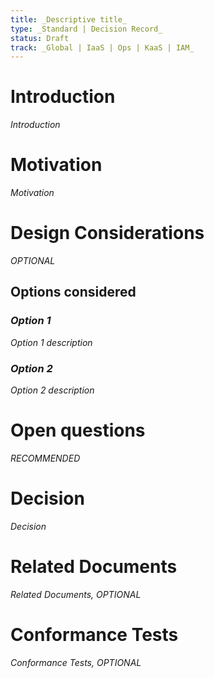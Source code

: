 ```yaml
---
title: _Descriptive title_
type: _Standard | Decision Record_
status: Draft
track: _Global | IaaS | Ops | KaaS | IAM_
---
```


<!---
This is a template striving to provide a starting point for
creating a standard or decision record adhering to scs-0001.
Replace at least all text which is _italic_.
See https://github.com/SovereignCloudStack/standards/blob/main/Standards/scs-0001-v1-sovereign-cloud-standards.md
--->

# Introduction

_Introduction_

# Motivation

_Motivation_

# Design Considerations

_OPTIONAL_

## Options considered

### _Option 1_

_Option 1 description_

### _Option 2_

_Option 2 description_

# Open questions

_RECOMMENDED_

# Decision

_Decision_

# Related Documents

_Related Documents, OPTIONAL_

# Conformance Tests

_Conformance Tests, OPTIONAL_
